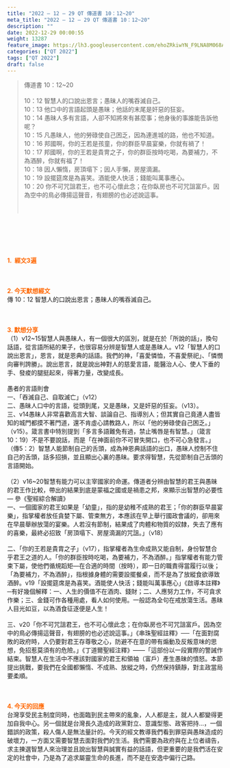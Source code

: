 ```yaml
---
title: "2022 – 12 – 29 QT 傳道書 10：12~20"
meta_title: "2022 – 12 – 29 QT 傳道書 10：12~20"
description: ""
date: 2022-12-29 00:00:55
weight: 13287
feature_image: https://lh3.googleusercontent.com/ehoZRkiwYN_F9LNA8M068AYxt73EavCZno-PD1cJRuf5BbSkQVUWr3gNEbt5kSs28Pb_Elg17kSrtf9ybWvojWoMV6I4tPM3vGRGDq6GkKkPdL2Gut4QAIw4-uykKUAtNiKgQKntvsU=w800
categories: ["QT 2022"]
tags: ["QT 2022"]
draft: false
---
```


<blockquote>傳道書 10：12~20<br />
<br />
10：12 智慧人的口說出恩言；愚昧人的嘴吞滅自己。<br />
10：13 他口中的言語起頭是愚昧；他話的末尾是奸惡的狂妄。<br />
10：14 愚昧人多有言語，人卻不知將來有甚麼事；他身後的事誰能告訴他呢？<br />
10：15 凡愚昧人，他的勞碌使自己困乏，因為連進城的路，他也不知道。<br />
10：16 邦國啊，你的王若是孩童，你的群臣早晨宴樂，你就有禍了！<br />
10：17 邦國啊，你的王若是貴冑之子，你的群臣按時吃喝，為要補力，不為酒醉，你就有福了！<br />
10：18 因人懶惰，房頂塌下；因人手懶，房屋滴漏。<br />
10：19 設擺筵席是為喜笑。酒能使人快活；錢能叫萬事應心。<br />
10：20 你不可咒詛君王，也不可心懷此念；在你臥房也不可咒詛富戶。因為空中的鳥必傳揚這聲音，有翅膀的也必述說這事。<br />
<br />
&nbsp;</blockquote><br />
&nbsp;<br />
<br />
&nbsp;<br />
<br />
<span style="color: #ff6600;"><strong>1.  經文3遍</strong></span><br />
<br />
&nbsp;<br />
<br />
<span style="color: #ff6600;"><strong>2. 今天默想經文<br />
</strong></span>傳 10：12 智慧人的口說出恩言；愚昧人的嘴吞滅自己。<br />
<br />
&nbsp;<br />
<br />
<strong><span style="color: #ff6600;">3. 默想分享<br />
</span></strong>（1）v12~15智慧人與愚昧人，有一個很大的區別，就是在於「所說的話」，換句話語，從言語所結的果子，也很容易分辨是智慧人或是愚昧人。v12「智慧人的口說出恩言」，恩言，就是恩典的話語。我們的神，「喜愛憐恤，不喜愛祭祀」、「憐憫向審判誇勝」。說出恩言，就是說出神對人的慈愛言語，能醫治人心、使人下垂的手、發痠的腿挺起來，得著力量，改變成長。<br />
<br />
愚者的言語則會<br />
一、「吞滅自己、自取滅亡」（v12）<br />
二、愚昧人口中的言語，從頭到尾，又是愚昧，又是奸惡的狂妄。（v13）。<br />
三、v14愚昧人非常喜歡高言大智、談論自己、指導別人；但其實自己竟連人盡皆知的城門都摸不著門道，還不肯虛心請教路人，所以「他的勞碌使自己困乏。」（v15）。箴言書中特別提到「多言多語難免有過，禁止嘴唇是有智慧。」（箴言10：19）不是不要說話，而是「在神面前你不可冒失開口，也不可心急發言。」（傳5：2）智慧人能節制自己的舌頭，成為神恩典話語的出口，愚昧人控制不住自己的舌頭，話多招損，並且顯出心裏的愚昧。要求得智慧，先從節制自己舌頭的言語開始。<br />
<br />
（2）v16~20智慧有能力可以主宰國家的命運。傳道者分辨由智慧的君王與愚昧的君王作比較，帶出的結果到底是蒙福之國或是禍患之邦，來顯示出智慧的必要性 — 參《聖經綜合解讀》<br />
一、一個國家的君王如果是「幼童」，指的是幼稚不成熟的君王；「你的群臣早晨宴樂」，指掌權者放任貪婪下屬、管束無方，本應該在早上舉行國政會議的，卻用來在早晨舉辦放蕩的宴樂。人若沒有節制，結果成了肉體和物質的奴隸，失去了應有的喜樂，最終必招致「房頂塌下、房屋滴漏的咒詛。」（v18）<br />
<br />
二、「你的王若是貴胄之子」（v17），指掌權者為生命成熟又能自制，身份智慧合乎君王之道的人。「你的群臣按時吃喝，為要補力，不為酒醉。」指掌權者有能力管束下屬，使他們循規蹈矩—在合適的時間（按時），即一日的職責得當履行以後；「為要補力，不為酒醉」，指根據身體的需要設擺餐桌，而不是為了放縱食欲導致酒醉。v19「設擺筵席是為喜笑。酒能使人快活；錢能叫萬事應心」《啟導本註釋》─有好幾個解釋：一、人生的價值不在酒肉、錢財；二、人應努力工作，不可貪求作樂；三、金錢可作各種用處，看人如何使用。一般認為全句在戒放蕩生活。愚昧人目光如豆，以為酒食征逐便是人生！<br />
<br />
三、v20「你不可咒詛君王，也不可心懷此念；在你臥房也不可咒詛富戶。因為空中的鳥必傳揚這聲音，有翅膀的也必述說這事。」《串珠聖經註釋》──「在面對腐敗的政府時，人仍要對君王存尊敬之心，防避不在意的帶有煽動及反叛意味的思想，免招惹莫須有的危險。」《丁道爾聖經注釋》——「這部份以一段實際的警誡作結束。智慧人在生活中不應該對國家的君王和領袖（富戶）產生愚昧的憤怒。本節提出挑戰，要我們在全國都懶惰、不成熟、放縱之時，仍然保持鎮靜，對主政當局要柔順。<br />
<br />
&nbsp;<br />
<br />
<strong><span style="color: #ff6600;">4. 今天的回應<br />
</span></strong>台灣享受民主制度同時，也面臨到民主帶來的亂象，人人都是主，就人人都變得更加自我中心。另一個就是台灣長久造成的政黨對立、意識型態、政客把持…，一個錯誤的政策，殺人傷人是無法量計的。今天的經文教導我們看到罪惡與愚昩造成的破壞力，一方面又需要智慧去面對我們的生活。我們需要為政府與在上位者禱告，求主揀選智慧人來治理並且說出智慧與誠實有益的話語，但更重要的是我們活在安定的社會中，乃是為了追求屬靈生命的長進，而不是在安逸中偏行己路。<br />
<br />
&nbsp;<br />
<br />
&nbsp;<br />
<br />
&nbsp;<br />
<br />
&nbsp;<br />
<br />
&nbsp;
        